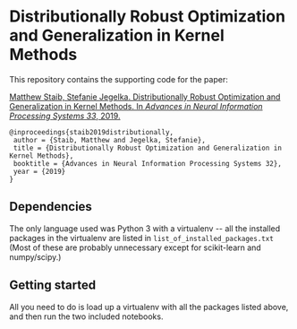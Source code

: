 # Distributionally Robust Optimization and Generalization in Kernel Methods
This repository contains the supporting code for the paper:

[Matthew Staib, Stefanie Jegelka. Distributionally Robust Optimization and Generalization in Kernel Methods. In _Advances in Neural Information Processing Systems 33_, 2019.](https://arxiv.org/abs/1905.10943)

```
@inproceedings{staib2019distributionally,
 author = {Staib, Matthew and Jegelka, Stefanie},
 title = {Distributionally Robust Optimization and Generalization in Kernel Methods},
 booktitle = {Advances in Neural Information Processing Systems 32},
 year = {2019}
}
```


## Dependencies
The only language used was Python 3 with a virtualenv -- all the installed packages in the virtualenv are listed in `list_of_installed_packages.txt`
(Most of these are probably unnecessary except for scikit-learn and numpy/scipy.)


## Getting started
All you need to do is load up a virtualenv with all the packages listed above, and then run the two included notebooks.
